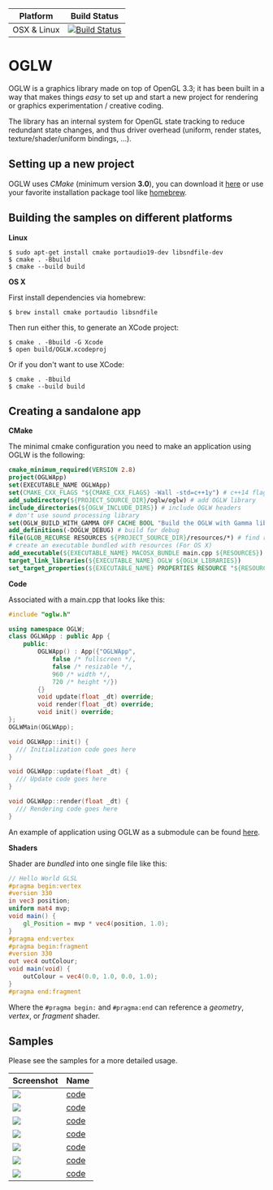 |Platform|Build Status|
|--------|------|
|OSX & Linux|[![Build Status](https://travis-ci.org/karimnaaji/oglw.svg?branch=master)](https://travis-ci.org/karimnaaji/oglw)|


# OGLW
OGLW is a graphics library made on top of OpenGL 3.3; it has been built in a way that makes things _easy_ to set up and start a new project for rendering or graphics experimentation / creative coding.

The library has an internal system for OpenGL state tracking to reduce redundant state changes, and thus driver overhead (uniform, render states, texture/shader/uniform bindings, ...).

Setting up a new project
------------------------

OGLW uses _CMake_ (minimum version **3.0**), you can download it [here](http://www.cmake.org/download/) or use your favorite installation package tool like [homebrew](http://brew.sh/).


Building the samples on different platforms
-------------------------------------------
**Linux**

```
$ sudo apt-get install cmake portaudio19-dev libsndfile-dev
$ cmake . -Bbuild
$ cmake --build build
```
**OS X**

First install dependencies via homebrew:
```
$ brew install cmake portaudio libsndfile
```
Then run either this, to generate an XCode project:
```
$ cmake . -Bbuild -G Xcode
$ open build/OGLW.xcodeproj
```

Or if you don't want to use XCode:
```
$ cmake . -Bbuild
$ cmake --build build
```

Creating a sandalone app
------------------------

**CMake**

The minimal cmake configuration you need to make an application using OGLW is the following:

```cmake
cmake_minimum_required(VERSION 2.8)
project(OGLWApp)
set(EXECUTABLE_NAME OGLWApp)
set(CMAKE_CXX_FLAGS "${CMAKE_CXX_FLAGS} -Wall -std=c++1y") # c++14 flags
add_subdirectory(${PROJECT_SOURCE_DIR}/oglw/oglw) # add OGLW library
include_directories(${OGLW_INCLUDE_DIRS}) # include OGLW headers
# don't use sound processing library
set(OGLW_BUILD_WITH_GAMMA OFF CACHE BOOL "Build the OGLW with Gamma library") 
add_definitions(-DOGLW_DEBUG) # build for debug
file(GLOB_RECURSE RESOURCES ${PROJECT_SOURCE_DIR}/resources/*) # find resources
# create an executable bundled with resources (For OS X)
add_executable(${EXECUTABLE_NAME} MACOSX_BUNDLE main.cpp ${RESOURCES})
target_link_libraries(${EXECUTABLE_NAME} OGLW ${OGLW_LIBRARIES})
set_target_properties(${EXECUTABLE_NAME} PROPERTIES RESOURCE "${RESOURCES}")
````

**Code**

Associated with a main.cpp that looks like this:

```c++
#include "oglw.h"

using namespace OGLW;
class OGLWApp : public App {
    public:
        OGLWApp() : App({"OGLWApp", 
            false /* fullscreen */, 
            false /* resizable */, 
            960 /* width */, 
            720 /* height */}) 
        {}
        void update(float _dt) override;
        void render(float _dt) override;
        void init() override;
};
OGLWMain(OGLWApp);

void OGLWApp::init() {
  /// Initialization code goes here
}

void OGLWApp::update(float _dt) {
  /// Update code goes here
}

void OGLWApp::render(float _dt) {
  /// Rendering code goes here
}
```

An example of application using OGLW as a submodule can be found [here](https://github.com/karimnaaji/oglw/blob/master/template/main.txt).

**Shaders**

Shader are _bundled_ into one single file like this:

```glsl
// Hello World GLSL
#pragma begin:vertex
#version 330
in vec3 position;
uniform mat4 mvp;
void main() {
    gl_Position = mvp * vec4(position, 1.0);
}
#pragma end:vertex
#pragma begin:fragment
#version 330
out vec4 outColour;
void main(void) {
    outColour = vec4(0.0, 1.0, 0.0, 1.0);
}
#pragma end:fragment
```
Where the `#pragma begin:` and `#pragma:end` can reference a _geometry_, _vertex_, or _fragment_ shader.

Samples
-------
Please see the samples for a more detailed usage.

| Screenshot  | Name |
| ------------- | ------------- |
| [![](img/capture0.png)](/blocks)| [code](https://github.com/karimnaaji/vectiler/tree/master/renderer) |
| [![](img/capture1.png)](/blocks)| [code](https://github.com/karimnaaji/oglw/tree/master/samples/tile) |
| [![](img/capture2.png)](/blocks)| [code](https://github.com/karimnaaji/oglw/tree/master/samples/terrain) |
| [![](img/capture3.png)](/blocks)| [code]() |
| [![](img/capture4.png)](/blocks)| [code](https://github.com/karimnaaji/oglw/tree/master/samples/debugdraw) |
| [![](img/capture5.png)](/blocks)| [code](https://github.com/karimnaaji/oglw/tree/master/samples/mesh-sem) |
| [![](img/capture6.png)](/blocks)| [code](https://github.com/karimnaaji/oglw/tree/master/samples/voxel) |
